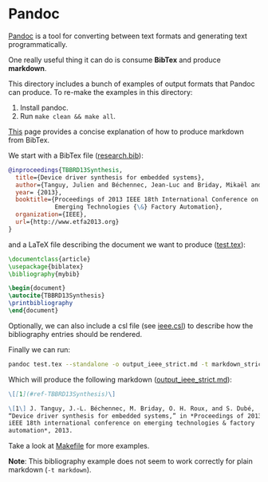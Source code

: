# Pandoc

[Pandoc](http://pandoc.org) is a tool for converting between text formats and generating text programmatically.

One really useful thing it can do is consume **BibTex** and produce **markdown**.

This directory includes a bunch of examples of output formats that Pandoc can produce. To re-make the examples in this directory:

1. Install pandoc.
2. Run `make clean && make all`.

[This](http://tex.stackexchange.com/questions/171793/bibtex-to-html-markdown-etc-using-pandoc) page provides a concise explanation of how to produce markdown from BibTex.

We start with a BibTex file ([research.bib](research.bib)):
```bibtex
@inproceedings{TBBRD13Synthesis,
  title={Device driver synthesis for embedded systems},
  author={Tanguy, Julien and Béchennec, Jean-Luc and Briday, Mikaël and Roux, Olivier H. and Dubé, Sébastien},
  year= {2013},
  booktitle={Proceedings of 2013 IEEE 18th International Conference on
             Emerging Technologies {\&} Factory Automation},
  organization={IEEE},
  url={http://www.etfa2013.org}
}
```

and a LaTeX file describing the document we want to produce ([test.tex](test.tex)):
```latex
\documentclass{article}
\usepackage{biblatex}
\bibliography{mybib}

\begin{document}
\autocite{TBBRD13Synthesis}
\printbibliography
\end{document}
```

Optionally, we can also include a csl file (see [ieee.csl](ieee.csl)) to describe how the bibliography entries should be rendered.

Finally we can run:
```bash
pandoc test.tex --standalone -o output_ieee_strict.md -t markdown_strict --bibliography research.bib --csl ieee.csl
```

Which will produce the following markdown ([output_ieee_strict.md](output_ieee_strict.md)):
```markdown
\[[1](#ref-TBBRD13Synthesis)\]

\[1\] J. Tanguy, J.-L. Béchennec, M. Briday, O. H. Roux, and S. Dubé,
“Device driver synthesis for embedded systems,” in *Proceedings of 2013
iEEE 18th international conference on emerging technologies & factory
automation*, 2013.
```

Take a look at [Makefile](Makefile) for more examples.

**Note**: This bibliography example does not seem to work correctly for plain markdown (`-t markdown`).
